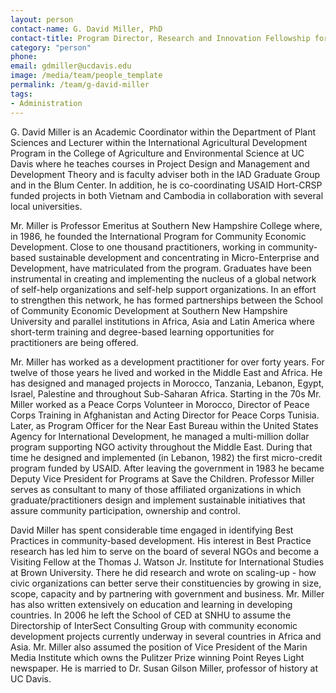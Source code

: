 ```yaml
---
layout: person
contact-name: G. David Miller, PhD
contact-title: Program Director, Research and Innovation Fellowship for Agriculture (RIFA) Director, PACE Academic Coordinator and Lecturer
category: "person"
phone:
email: gdmiller@ucdavis.edu
image: /media/team/people_template
permalink: /team/g-david-miller
tags:
- Administration
---
```


G. David Miller is an Academic Coordinator within the Department of Plant Sciences and Lecturer within the International Agricultural Development Program in the College of Agriculture and Environmental Science at UC Davis where he teaches courses in Project Design and Management and Development Theory and is faculty adviser both in the IAD Graduate Group and in the Blum Center. In addition, he is co-coordinating USAID Hort-CRSP funded projects in both Vietnam and Cambodia in collaboration with several local universities.

Mr. Miller is Professor Emeritus at Southern New Hampshire College where,  in 1986, he founded the International Program for Community Economic Development. Close to one thousand practitioners, working in community-based sustainable development and concentrating in Micro-Enterprise and Development, have matriculated from the program. Graduates have been instrumental in creating and implementing the nucleus of a global network of self-help organizations and self-help support organizations. In an effort to strengthen this network, he has formed partnerships between the School of Community Economic Development at Southern New Hampshire University and parallel institutions in Africa, Asia and Latin America where short-term training and degree-based learning opportunities for practitioners are being offered.  

Mr. Miller has worked as a development practitioner for over forty years. For twelve of those years he lived and worked in the Middle East and Africa. He has designed and managed projects in Morocco, Tanzania, Lebanon, Egypt, Israel, Palestine and throughout Sub-Saharan Africa. Starting in the 70s Mr. Miller worked as a Peace Corps Volunteer in Morocco, Director of Peace Corps Training in Afghanistan and Acting Director for Peace Corps Tunisia. Later, as Program Officer for the Near East Bureau within the United States Agency for International Development, he managed a multi-million dollar program supporting NGO activity throughout the Middle East. During that time he designed and implemented (in Lebanon, 1982) the first micro-credit program funded by USAID. After leaving the government in 1983 he became Deputy Vice President for Programs at Save the Children. Professor Miller serves as consultant to many of those affiliated organizations in which graduate/practitioners design and implement sustainable initiatives that assure community participation, ownership and control.

David Miller has spent considerable time engaged in identifying Best Practices in community-based development. His interest in Best Practice research has led him to serve on the board of several NGOs and become a Visiting Fellow at the Thomas J. Watson Jr. Institute for International Studies at Brown University. There he did research and wrote on scaling-up - how civic organizations can better serve their constituencies by growing in size, scope, capacity and by partnering with government and business. Mr. Miller has also written extensively on education and learning in developing countries. In 2006 he left the School of CED at SNHU to assume the Directorship of InterSect Consulting Group with community economic development projects currently underway in several countries in Africa and Asia. Mr. Miller also assumed the position of Vice President of the Marin Media Institute which owns the Pulitzer Prize winning Point Reyes Light newspaper.  He is married to Dr. Susan Gilson Miller, professor of history at UC Davis.

